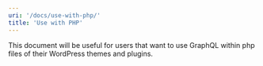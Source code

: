 ```yaml
---
uri: '/docs/use-with-php/'
title: 'Use with PHP'
---
```


This document will be useful for users that want to use GraphQL within php files of their WordPress themes and plugins.
